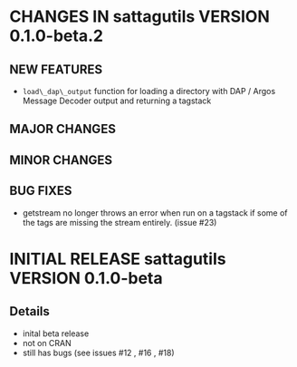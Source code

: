 # CHANGES IN sattagutils VERSION 0.1.0-beta.2

## NEW FEATURES
- `load\_dap\_output` function for loading a directory with DAP / Argos Message Decoder output and returning a tagstack

## MAJOR CHANGES

## MINOR CHANGES

## BUG FIXES
- getstream no longer throws an error when run on a tagstack if some of the tags are missing the stream entirely. (issue #23)

# INITIAL RELEASE sattagutils VERSION 0.1.0-beta

## Details
- inital beta release
- not on CRAN
- still has bugs (see issues #12 , #16 , #18)
